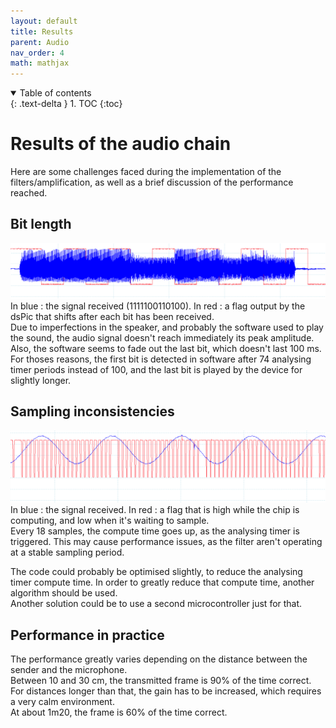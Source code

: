 ```yaml
---
layout: default
title: Results
parent: Audio
nav_order: 4
math: mathjax
---
```


<details open markdown="block">
  <summary>
    Table of contents
  </summary>
  {: .text-delta }
1. TOC
{:toc}
</details>

# Results of the audio chain

Here are some challenges faced during the implementation of the filters/amplification, as well as a brief discussion of the performance reached.  

## Bit length

![image](../assets/images/audio/signal_bits.png)  
In blue : the signal received (1111100110100). In red : a flag output by the dsPic that shifts after each bit has been received.  
Due to imperfections in the speaker, and probably the software used to play the sound, the audio signal doesn't reach immediately its peak amplitude.
Also, the software seems to fade out the last bit, which doesn't last 100 ms. For thoses reasons, the first bit is detected in software after 74 analysing timer periods instead of 100, and the last bit is played by the device for slightly longer.  

## Sampling inconsistencies

![image](../assets/images/audio/signal_echantillons.png)  
In blue : the signal received. In red : a flag that is high while the chip is computing, and low when it's waiting to sample.  
Every 18 samples, the compute time goes up, as the analysing timer is triggered. This may cause performance issues, as the filter aren't operating at a stable sampling period.  

The code could probably be optimised slightly, to reduce the analysing timer compute time. In order to greatly reduce that compute time, another algorithm should be used.  
Another solution could be to use a second microcontroller just for that.

## Performance in practice

The performance greatly varies depending on the distance between the sender and the microphone.  
Between 10 and 30 cm, the transmitted frame is 90% of the time correct.  
For distances longer than that, the gain has to be increased, which requires a very calm environment.  
At about 1m20, the frame is 60% of the time correct.
